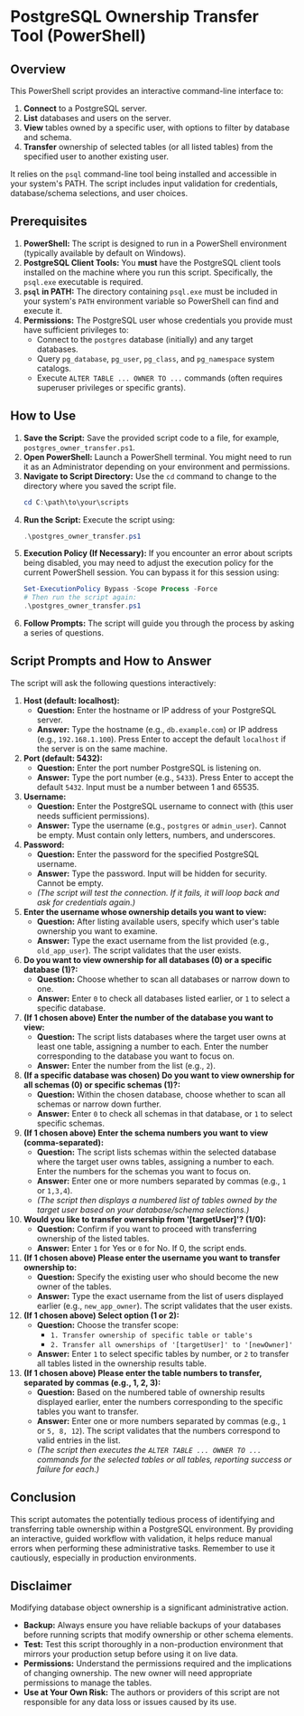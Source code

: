 # PostgreSQL Ownership Transfer Tool (PowerShell)

## Overview

This PowerShell script provides an interactive command-line interface to:

1.  **Connect** to a PostgreSQL server.
2.  **List** databases and users on the server.
3.  **View** tables owned by a specific user, with options to filter by database and schema.
4.  **Transfer** ownership of selected tables (or all listed tables) from the specified user to another existing user.

It relies on the `psql` command-line tool being installed and accessible in your system's PATH. The script includes input validation for credentials, database/schema selections, and user choices.

## Prerequisites

1.  **PowerShell:** The script is designed to run in a PowerShell environment (typically available by default on Windows).
2.  **PostgreSQL Client Tools:** You **must** have the PostgreSQL client tools installed on the machine where you run this script. Specifically, the `psql.exe` executable is required.
3.  **`psql` in PATH:** The directory containing `psql.exe` must be included in your system's `PATH` environment variable so PowerShell can find and execute it.
4.  **Permissions:** The PostgreSQL user whose credentials you provide must have sufficient privileges to:
    * Connect to the `postgres` database (initially) and any target databases.
    * Query `pg_database`, `pg_user`, `pg_class`, and `pg_namespace` system catalogs.
    * Execute `ALTER TABLE ... OWNER TO ...` commands (often requires superuser privileges or specific grants).

## How to Use

1.  **Save the Script:** Save the provided script code to a file, for example, `postgres_owner_transfer.ps1`.
2.  **Open PowerShell:** Launch a PowerShell terminal. You might need to run it as an Administrator depending on your environment and permissions.
3.  **Navigate to Script Directory:** Use the `cd` command to change to the directory where you saved the script file.
    ```powershell
    cd C:\path\to\your\scripts
    ```
4.  **Run the Script:** Execute the script using:
    ```powershell
    .\postgres_owner_transfer.ps1
    ```
5.  **Execution Policy (If Necessary):** If you encounter an error about scripts being disabled, you may need to adjust the execution policy for the current PowerShell session. You can bypass it for this session using:
    ```powershell
    Set-ExecutionPolicy Bypass -Scope Process -Force
    # Then run the script again:
    .\postgres_owner_transfer.ps1
    ```
6.  **Follow Prompts:** The script will guide you through the process by asking a series of questions.

## Script Prompts and How to Answer

The script will ask the following questions interactively:

1.  **Host (default: localhost):**
    * **Question:** Enter the hostname or IP address of your PostgreSQL server.
    * **Answer:** Type the hostname (e.g., `db.example.com`) or IP address (e.g., `192.168.1.100`). Press Enter to accept the default `localhost` if the server is on the same machine.
2.  **Port (default: 5432):**
    * **Question:** Enter the port number PostgreSQL is listening on.
    * **Answer:** Type the port number (e.g., `5433`). Press Enter to accept the default `5432`. Input must be a number between 1 and 65535.
3.  **Username:**
    * **Question:** Enter the PostgreSQL username to connect with (this user needs sufficient permissions).
    * **Answer:** Type the username (e.g., `postgres` or `admin_user`). Cannot be empty. Must contain only letters, numbers, and underscores.
4.  **Password:**
    * **Question:** Enter the password for the specified PostgreSQL username.
    * **Answer:** Type the password. Input will be hidden for security. Cannot be empty.
    * *(The script will test the connection. If it fails, it will loop back and ask for credentials again.)*
5.  **Enter the username whose ownership details you want to view:**
    * **Question:** After listing available users, specify which user's table ownership you want to examine.
    * **Answer:** Type the exact username from the list provided (e.g., `old_app_user`). The script validates that the user exists.
6.  **Do you want to view ownership for all databases (0) or a specific database (1)?:**
    * **Question:** Choose whether to scan all databases or narrow down to one.
    * **Answer:** Enter `0` to check all databases listed earlier, or `1` to select a specific database.
7.  **(If 1 chosen above) Enter the number of the database you want to view:**
    * **Question:** The script lists databases where the target user owns at least one table, assigning a number to each. Enter the number corresponding to the database you want to focus on.
    * **Answer:** Enter the number from the list (e.g., `2`).
8.  **(If a specific database was chosen) Do you want to view ownership for all schemas (0) or specific schemas (1)?:**
    * **Question:** Within the chosen database, choose whether to scan all schemas or narrow down further.
    * **Answer:** Enter `0` to check all schemas in that database, or `1` to select specific schemas.
9.  **(If 1 chosen above) Enter the schema numbers you want to view (comma-separated):**
    * **Question:** The script lists schemas within the selected database where the target user owns tables, assigning a number to each. Enter the numbers for the schemas you want to focus on.
    * **Answer:** Enter one or more numbers separated by commas (e.g., `1` or `1,3,4`).
    * *(The script then displays a numbered list of tables owned by the target user based on your database/schema selections.)*
10. **Would you like to transfer ownership from '[targetUser]'? (1/0):**
    * **Question:** Confirm if you want to proceed with transferring ownership of the listed tables.
    * **Answer:** Enter `1` for Yes or `0` for No. If 0, the script ends.
11. **(If 1 chosen above) Please enter the username you want to transfer ownership to:**
    * **Question:** Specify the existing user who should become the new owner of the tables.
    * **Answer:** Type the exact username from the list of users displayed earlier (e.g., `new_app_owner`). The script validates that the user exists.
12. **(If 1 chosen above) Select option (1 or 2):**
    * **Question:** Choose the transfer scope:
        * `1. Transfer ownership of specific table or table's`
        * `2. Transfer all ownerships of '[targetUser]' to '[newOwner]'`
    * **Answer:** Enter `1` to select specific tables by number, or `2` to transfer all tables listed in the ownership results table.
13. **(If 1 chosen above) Please enter the table numbers to transfer, separated by commas (e.g., 1, 2, 3):**
    * **Question:** Based on the numbered table of ownership results displayed earlier, enter the numbers corresponding to the specific tables you want to transfer.
    * **Answer:** Enter one or more numbers separated by commas (e.g., `1` or `5, 8, 12`). The script validates that the numbers correspond to valid entries in the list.
    * *(The script then executes the `ALTER TABLE ... OWNER TO ...` commands for the selected tables or all tables, reporting success or failure for each.)*

## Conclusion

This script automates the potentially tedious process of identifying and transferring table ownership within a PostgreSQL environment. By providing an interactive, guided workflow with validation, it helps reduce manual errors when performing these administrative tasks. Remember to use it cautiously, especially in production environments.

## Disclaimer

Modifying database object ownership is a significant administrative action.

* **Backup:** Always ensure you have reliable backups of your databases before running scripts that modify ownership or other schema elements.
* **Test:** Test this script thoroughly in a non-production environment that mirrors your production setup before using it on live data.
* **Permissions:** Understand the permissions required and the implications of changing ownership. The new owner will need appropriate permissions to manage the tables.
* **Use at Your Own Risk:** The authors or providers of this script are not responsible for any data loss or issues caused by its use.